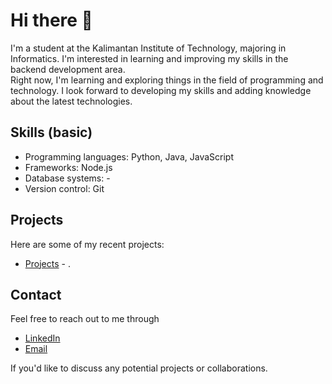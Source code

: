 # Hi there 👋

I'm a student at the Kalimantan Institute of Technology, majoring in Informatics. I'm interested in learning and improving my skills in the backend development area. </br>
Right now, I'm learning and exploring things in the field of programming and technology. I look forward to developing my skills and adding knowledge about the latest technologies.

## Skills (basic)

- Programming languages: Python, Java, JavaScript
- Frameworks: Node.js
- Database systems: -
- Version control: Git

## Projects

Here are some of my recent projects:
- [Projects]([https://github.com/username/project1](https://github.com/Rothiii?tab=repositories)) - .
<!--
- ### *SOON~*
- [Project 2](https://github.com/username/project2) - A brief description of the project.
- [Project 3](https://github.com/username/project3) - A brief description of the project.
-->

## Contact

Feel free to reach out to me through 
- [LinkedIn](https://www.linkedin.com/in/rafid-al-khairy-8a44a1218/)
- [Email](mailto:drome.emord@gmail.com) 

If you'd like to discuss any potential projects or collaborations.

<!--
**Rothiii/Rothiii** is a ✨ _special_ ✨ repository because its `README.md` (this file) appears on your GitHub profile.

Here are some ideas to get you started:

- 🔭 I’m currently working on ...
- 🌱 I’m currently learning ...
- 👯 I’m looking to collaborate on ...
- 🤔 I’m looking for help with ...
- 💬 Ask me about ...
- 📫 How to reach me: ...
- 😄 Pronouns: ...
- ⚡ Fun fact: ...
-->

